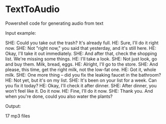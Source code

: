 # TextToAudio
Powershell code for generating audio from text

Input example:

SHE: Could you take out the trash? It's already full.
HE: Sure, I'll do it right now.
SHE: Not "right now," you said that yesterday, and it's still here.
HE: Okay, I'll take it out immediately.
SHE: And after that, check the shopping list. We're missing some things.
HE: I'll take a look.
SHE: Not just look, go and buy them. Milk, bread, eggs.
HE: Alright, I'll go to the store.
SHE: And please, this time, get the right milk, not the low-fat one.
HE: Got it, whole milk.
SHE: One more thing – did you fix the leaking faucet in the bathroom?
HE: Not yet, but it's on my list.
SHE: It's been on your list for a week. Can you fix it today?
HE: Okay, I'll check it after dinner.
SHE: After dinner, you won’t feel like it. Do it now.
HE: Fine, I’ll do it now.
SHE: Thank you. And when you're done, could you also water the plants?

Output:

17 mp3 files 
